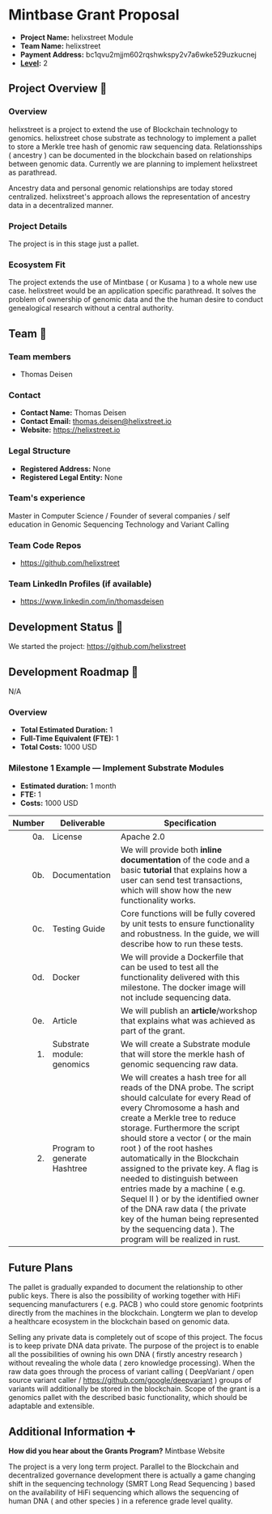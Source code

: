 # Mintbase Grant Proposal



- **Project Name:** helixstreet Module
- **Team Name:** helixstreet
- **Payment Address:** bc1qvu2mjjm602rqshwkspy2v7a6wke529uzkucnej
- **[Level](https://github.com/w3f/Grants-Program/tree/master#level_slider-levels):** 2


## Project Overview :page_facing_up:


### Overview

helixstreet is a project to extend the use of Blockchain technology to genomics. helixstreet chose substrate as technology to implement a pallet to store a Merkle tree hash of genomic raw sequencing data. Relationsships ( ancestry ) can be documented in the blockchain based on relationships between genomic data. Currently we are planning to implement helixstreet as parathread.

Ancestry data and personal genomic relationships are today stored centralized. helixstreet's approach allows the representation of ancestry data in a decentralized manner.


### Project Details

The project is in this stage just a pallet.

### Ecosystem Fit

The project extends the use of Mintbase ( or Kusama ) to a whole new use case. helixstreet would be an application specific parathread. It solves the problem of ownership of genomic data and the the human desire to conduct genealogical research without a central authority.

## Team :busts_in_silhouette:

### Team members

- Thomas Deisen

### Contact

- **Contact Name:** Thomas Deisen
- **Contact Email:** thomas.deisen@helixstreet.io
- **Website:** https://helixstreet.io

### Legal Structure

- **Registered Address:** None
- **Registered Legal Entity:** None

### Team's experience

Master in Computer Science / Founder of several companies / self education in Genomic Sequencing Technology and Variant Calling

### Team Code Repos

- https://github.com/helixstreet


### Team LinkedIn Profiles (if available)

- https://www.linkedin.com/in/thomasdeisen


## Development Status :open_book:

We started the project: https://github.com/helixstreet

## Development Roadmap :nut_and_bolt:

N/A

### Overview

- **Total Estimated Duration:** 1
- **Full-Time Equivalent (FTE):**  1
- **Total Costs:** 1000 USD

### Milestone 1 Example — Implement Substrate Modules

- **Estimated duration:** 1 month
- **FTE:**  1
- **Costs:** 1000 USD

| Number | Deliverable | Specification |
| -----: | ----------- | ------------- |
| 0a. | License | Apache 2.0  |
| 0b. | Documentation | We will provide both **inline documentation** of the code and a basic **tutorial** that explains how a user can send test transactions, which will show how the new functionality works. |
| 0c. | Testing Guide | Core functions will be fully covered by unit tests to ensure functionality and robustness. In the guide, we will describe how to run these tests. |
| 0d. | Docker | We will provide a Dockerfile that can be used to test all the functionality delivered with this milestone. The docker image will not include sequencing data. |
| 0e. | Article | We will publish an **article**/workshop that explains what was achieved as part of the grant. |
| 1. | Substrate module: genomics | We will create a Substrate module that will store the merkle hash of genomic sequencing raw data. | 
| 2. | Program to generate Hashtree | We will creates a hash tree for all reads of the DNA probe. The script should calculate for every Read of every Chromosome a hash and create a Merkle tree to reduce storage. Furthermore the script should store a vector ( or the main root ) of the root hashes automatically in the Blockchain assigned to the private key. A flag is needed to distinguish between entries made by a machine ( e.g. Sequel II ) or by the identified owner of the DNA raw data ( the private key of the human being represented by the sequencing data ). The program will be realized in rust. | 




## Future Plans

The pallet is gradually expanded to document the relationship to other public keys. There is also the possibility of working together with HiFi sequencing manufacturers ( e.g. PACB ) who could store genomic footprints directly from the machines in the blockchain. Longterm we plan to develop a healthcare ecosystem in the blockchain based on genomic data.

Selling any private data is completely out of scope of this project. The focus is to keep private DNA data private. The purpose of the project is to enable all the possibilities of owning his own DNA ( firstly ancestry research ) without revealing the whole data ( zero knowledge processing). When the raw data goes through the process of variant calling ( DeepVariant / open source variant caller / https://github.com/google/deepvariant  ) groups of variants will additionally be stored in the blockchain. Scope of the grant is a genomics pallet with the described basic functionality, which should be adaptable and extensible.





## Additional Information :heavy_plus_sign:

**How did you hear about the Grants Program?** Mintbase Website

The project is a very long term project. Parallel to the Blockchain and decentralized governance development there is actually a game changing shift in the sequencing technology (SMRT Long Read Sequencing ) based on the availability of HiFi sequencing which allows the sequencing of human DNA ( and other species ) in a reference grade level quality.
